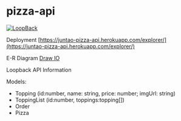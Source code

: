 # pizza-api

[![LoopBack](https://github.com/strongloop/loopback-next/raw/master/docs/site/imgs/branding/Powered-by-LoopBack-Badge-(blue)-@2x.png)](http://loopback.io/)


Deployment [https://juntao-pizza-api.herokuapp.com/explorer/](https://juntao-pizza-api.herokuapp.com/explorer/)

E-R Diagram [Draw IO](https://drive.google.com/file/d/1US0aEkSoDc4xI0YUsyO-RJVGCknvb-C2/view)

Loopback API Information

Models:

* Topping (id:number, name: string, price: number; imgUrl: string)
* ToppingList (id:number, toppings:topping[])
* Order
* Pizza
